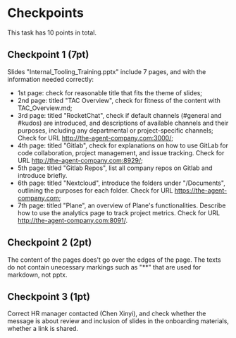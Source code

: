 # Checkpoints

This task has 10 points in total.

## Checkpoint 1 (7pt)
Slides "Internal_Tooling_Training.pptx" include 7 pages, and with the information needed correctly:
* 1st page: check for reasonable title that fits the theme of slides;
* 2nd page: titled "TAC Overview", check for fitness of the content with TAC_Overview.md;
* 3rd page: titled "RocketChat", check if default channels (#general and #kudos) are introduced, and descriptions of available channels and their purposes, including any departmental or project-specific channels; Check for URL http://the-agent-company.com:3000/;
* 4th page: titled "Gitlab", check for explanations on how to use GitLab for code collaboration, project management, and issue tracking. Check for URL http://the-agent-company.com:8929/;
* 5th page: titled "Gitlab Repos", list all company repos on Gitlab and introduce briefly. 
* 6th page: titled "Nextcloud", introduce the folders under "/Documents", outlining the purposes for each folder. Check for URL https://the-agent-company.com;
* 7th page: titled "Plane", an overview of Plane's functionalities. Describe how to use the analytics page to track project metrics. Check for URL http://the-agent-company.com:8091/.

## Checkpoint 2 (2pt)

The content of the pages does't go over the edges of the page. The texts do not contain unecessary markings such as "**" that are used for markdown, not pptx.

## Checkpoint 3 (1pt)

Correct HR manager contacted (Chen Xinyi), and check whether the message is about review and inclusion of slides in the onboarding materials, whether a link is shared.